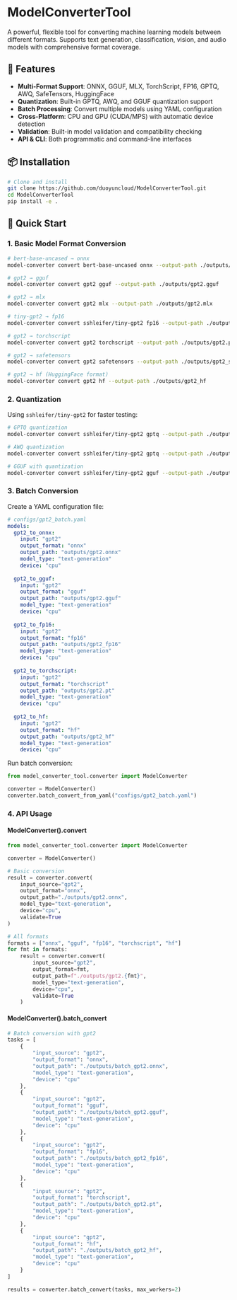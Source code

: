 # ModelConverterTool

A powerful, flexible tool for converting machine learning models between different formats. Supports text generation, classification, vision, and audio models with comprehensive format coverage.

## 🚀 Features

- **Multi-Format Support**: ONNX, GGUF, MLX, TorchScript, FP16, GPTQ, AWQ, SafeTensors, HuggingFace
- **Quantization**: Built-in GPTQ, AWQ, and GGUF quantization support
- **Batch Processing**: Convert multiple models using YAML configuration
- **Cross-Platform**: CPU and GPU (CUDA/MPS) with automatic device detection
- **Validation**: Built-in model validation and compatibility checking
- **API & CLI**: Both programmatic and command-line interfaces

## 📦 Installation

```bash
# Clone and install
git clone https://github.com/duoyuncloud/ModelConverterTool.git
cd ModelConverterTool
pip install -e .
```

## 🎯 Quick Start

### 1. Basic Model Format Conversion

```bash
# bert-base-uncased → onnx
model-converter convert bert-base-uncased onnx --output-path ./outputs/bert.onnx

# gpt2 → gguf
model-converter convert gpt2 gguf --output-path ./outputs/gpt2.gguf

# gpt2 → mlx
model-converter convert gpt2 mlx --output-path ./outputs/gpt2.mlx

# tiny-gpt2 → fp16
model-converter convert sshleifer/tiny-gpt2 fp16 --output-path ./outputs/tiny_gpt2_fp16

# gpt2 → torchscript
model-converter convert gpt2 torchscript --output-path ./outputs/gpt2.pt

# gpt2 → safetensors
model-converter convert gpt2 safetensors --output-path ./outputs/gpt2_safetensors

# gpt2 → hf (HuggingFace format)
model-converter convert gpt2 hf --output-path ./outputs/gpt2_hf
```

### 2. Quantization

Using `sshleifer/tiny-gpt2` for faster testing:

```bash
# GPTQ quantization
model-converter convert sshleifer/tiny-gpt2 gptq --output-path ./outputs/tiny_gpt2_gptq

# AWQ quantization
model-converter convert sshleifer/tiny-gpt2 gptq --output-path ./outputs/tiny_gpt2_gptq

# GGUF with quantization
model-converter convert sshleifer/tiny-gpt2 gguf --output-path ./outputs/tiny_gpt2_q4.gguf
```

### 3. Batch Conversion

Create a YAML configuration file:

```yaml
# configs/gpt2_batch.yaml
models:
  gpt2_to_onnx:
    input: "gpt2"
    output_format: "onnx"
    output_path: "outputs/gpt2.onnx"
    model_type: "text-generation"
    device: "cpu"
  
  gpt2_to_gguf:
    input: "gpt2"
    output_format: "gguf"
    output_path: "outputs/gpt2.gguf"
    model_type: "text-generation"
    device: "cpu"
  
  gpt2_to_fp16:
    input: "gpt2"
    output_format: "fp16"
    output_path: "outputs/gpt2_fp16"
    model_type: "text-generation"
    device: "cpu"
  
  gpt2_to_torchscript:
    input: "gpt2"
    output_format: "torchscript"
    output_path: "outputs/gpt2.pt"
    model_type: "text-generation"
    device: "cpu"
  
  gpt2_to_hf:
    input: "gpt2"
    output_format: "hf"
    output_path: "outputs/gpt2_hf"
    model_type: "text-generation"
    device: "cpu"
```

Run batch conversion:

```python
from model_converter_tool.converter import ModelConverter

converter = ModelConverter()
converter.batch_convert_from_yaml("configs/gpt2_batch.yaml")
```

### 4. API Usage

#### ModelConverter().convert

```python
from model_converter_tool.converter import ModelConverter

converter = ModelConverter()

# Basic conversion
result = converter.convert(
    input_source="gpt2",
    output_format="onnx",
    output_path="./outputs/gpt2.onnx",
    model_type="text-generation",
    device="cpu",
    validate=True
)

# All formats
formats = ["onnx", "gguf", "fp16", "torchscript", "hf"]
for fmt in formats:
    result = converter.convert(
        input_source="gpt2",
        output_format=fmt,
        output_path=f"./outputs/gpt2.{fmt}",
        model_type="text-generation",
        device="cpu",
        validate=True
    )
```

#### ModelConverter().batch_convert

```python
# Batch conversion with gpt2
tasks = [
    {
        "input_source": "gpt2",
        "output_format": "onnx",
        "output_path": "./outputs/batch_gpt2.onnx",
        "model_type": "text-generation",
        "device": "cpu"
    },
    {
        "input_source": "gpt2",
        "output_format": "gguf",
        "output_path": "./outputs/batch_gpt2.gguf",
        "model_type": "text-generation",
        "device": "cpu"
    },
    {
        "input_source": "gpt2",
        "output_format": "fp16",
        "output_path": "./outputs/batch_gpt2_fp16",
        "model_type": "text-generation",
        "device": "cpu"
    },
    {
        "input_source": "gpt2",
        "output_format": "torchscript",
        "output_path": "./outputs/batch_gpt2.pt",
        "model_type": "text-generation",
        "device": "cpu"
    },
    {
        "input_source": "gpt2",
        "output_format": "hf",
        "output_path": "./outputs/batch_gpt2_hf",
        "model_type": "text-generation",
        "device": "cpu"
    }
]

results = converter.batch_convert(tasks, max_workers=2)
```